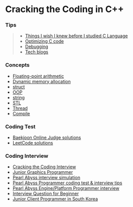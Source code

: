 # Cracking the Coding in C++

### Tips
>  - [Things I wish I knew before I studied C Language](https://modoocode.com/315)
>  - [Optimizing C code](https://modoocode.com/129)
>  - [Debugging](https://modoocode.com/31)
>  - [Tech blogs](https://github.com/liboto00/cracking-the-coding-in-cpp/blob/master/tech-blogs.md)

### Concepts
  - [Floating-point arithmetic](https://modoocode.com/attachment/%EB%AA%A8%EB%93%A0%20%EC%BB%B4%ED%93%A8%ED%84%B0%20%EA%B3%BC%ED%95%99%EC%9E%90%EA%B0%80%20%EC%95%8C%EC%95%84%EC%95%BC%20%ED%95%A0%20%EB%B6%80%EB%8F%99%20%EC%86%8C%EC%88%98%EC%A0%90%EC%9D%98%20%EB%AA%A8%EB%93%A0%EA%B2%83.pdf)
  - [Dynamic memory allocation](https://modoocode.com/169)
  - [struct](https://modoocode.com/55)
  - [OOP](https://modoocode.com/172)
  - [string](https://modoocode.com/198)
  - [STL](https://modoocode.com/219)
  - [Thread](https://modoocode.com/269)
  - [Compile](https://modoocode.com/319)

### Coding Test
  - [Baekjoon Online Judge solutions](https://github.com/tony9402/baekjoon)
  - [LeetCode solutions](https://github.com/kamyu104/LeetCode-Solutions)
  
### Coding Interview
  - [Cracking the Coding Interview](https://www.amazon.com/Cracking-Coding-Interview-Programming-Questions/dp/0984782850/ref=sr_1_1?crid=1E59I76S8K0OJ&keywords=cracking+the+coding+interview&qid=1687845251&sprefix=cracking+the+coding+interview%2Caps%2C258&sr=8-1)
  - [Junior Graphics Programmer](https://erkaman.github.io/posts/junior_graphics_programmer_interview.html)
  - [Pearl Abyss interview simulation](https://www.youtube.com/watch?v=hohQLVYs3Pw&pp=ygUW7Y6E7Ja067mE7IqkIOyduO2EsOu3sA%3D%3D)
  - [Pearl Abyss Programmer coding test & interview tips](https://www.youtube.com/watch?v=w1kcHg-6XNU)
  - [Pearl Abyss Engine/Platform Programmer interview](https://www.youtube.com/watch?v=12ylj9lXkK0)
  - [Interview Question for Beginner](https://github.com/JaeYeopHan/Interview_Question_for_Beginner)
  - [Junior Client Programmer in South Korea](https://github.com/Romanticism-GameDeveloper/GameDeveloper-Client-Interview)
